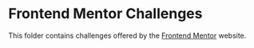 # Frontend Mentor Challenges

This folder contains challenges offered by the [Frontend Mentor](https://www.frontendmentor.io) website.
